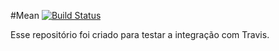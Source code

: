 #Mean [![Build Status](https://travis-ci.org/leooliveira135/mean.svg?branch=master)](https://travis-ci.org/leooliveira135/mean) 

Esse repositório foi criado para testar a integração com Travis.
